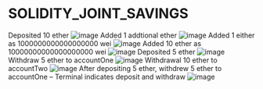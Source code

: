 # SOLIDITY_JOINT_SAVINGS
Deposited 10 ether 
![image](https://user-images.githubusercontent.com/109006567/207866278-649f8122-6556-48d6-b231-98b8123c7509.png)
Added 1 addtional ether
![image](https://user-images.githubusercontent.com/109006567/207866342-7287221f-582d-41c3-b38e-05b102bc5a0b.png)
Added 1 either as 1000000000000000000 wei
![image](https://user-images.githubusercontent.com/109006567/207866381-04fae478-d8ae-4762-912c-e7a59d639f1d.png)
Added 10 ether as 10000000000000000000 wei
![image](https://user-images.githubusercontent.com/109006567/207866431-10dec019-4793-4a13-b32b-4e2049be9ff0.png)
Deposited 5 ether
![image](https://user-images.githubusercontent.com/109006567/207866489-6558e2d9-6d91-4882-9949-4b1db6443ce8.png)
Withdraw 5 ether to accountOne
![image](https://user-images.githubusercontent.com/109006567/207866576-c86add8e-54f0-496f-a625-0eb170b6260c.png)
Withdrawal 10 ether to accountTwo
![image](https://user-images.githubusercontent.com/109006567/207866660-44d47d53-146e-4e7f-a879-45e088742053.png)
After depositing 5 ether, withdrew 5 ether to accountOne – Terminal indicates deposit and withdraw
![image](https://user-images.githubusercontent.com/109006567/207866708-97f4898d-6dc1-46cc-9c82-81ebab4dda1c.png)
